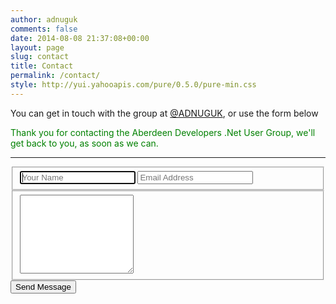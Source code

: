 ```yaml
---
author: adnuguk
comments: false
date: 2014-08-08 21:37:08+00:00
layout: page
slug: contact
title: Contact
permalink: /contact/
style: http://yui.yahooapis.com/pure/0.5.0/pure-min.css
---
```


<script type="text/javascript">
  window.onload = (function(){
    if(window.location.hash == '#thank-you'){
      document.getElementById('thank-you-message').className = 'none';
    }
  })
</script>

You can get in touch with the group at [@ADNUGUK](http://www.twitter.com/adnuguk), or use the form below

<p id='thank-you-message' class='hidden' style='color:green;'>
  Thank you for contacting the Aberdeen Developers .Net User Group, we'll get back to you, as soon as we can.
</p>
<hr />

<form action="http://getsimpleform.com/messages?form_api_token=7ec9a53c1397534e1b9a0843e668a954" method="post" class="contact pure-form pure-form-aligned">
	<input type='hidden' name='redirect_to' value='http://www.aberdeendevelopers.co.uk/contact#thank-you' />
    <fieldset class='pure-group'>
        <input autofocus='autofocus' class='pure-input-1' name='name' placeholder='Your Name' required='required' type='text' />
        <input class='pure-input-1' name='email' placeholder='Email Address' required='required' type='email' />
    </fieldset>
    <fieldset class='pure-group'>
        <textarea class='pure-input-1' name='message' placeholder='Your Message' required='required' rows='8'> </textarea>
    </fieldset>
    <button class='pure-button pure-input-1' type='submit'>Send Message</button>
</form>